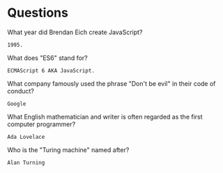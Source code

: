 # Questions

What year did Brendan Eich create JavaScript?

```
1995.
```

What does "ES6" stand for?

```
ECMAScript 6 AKA JavaScript.
```

What company famously used the phrase "Don't be evil" in their code of conduct?

```
Google
```

What English mathematician and writer is often regarded as the first computer programmer?

```
Ada Lovelace
```

Who is the "Turing machine" named after?

```
Alan Turning
```

